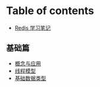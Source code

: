 # Table of contents

* [Redis 学习笔记](README.md)

## 基础篇

* [概念与应用](ji-chu-pian/quickstart.md)
* [线程模型](ji-chu-pian/xian-cheng-mo-xing.md)
* [基础数据类型](ji-chu-pian/publish-your-docs.md)
